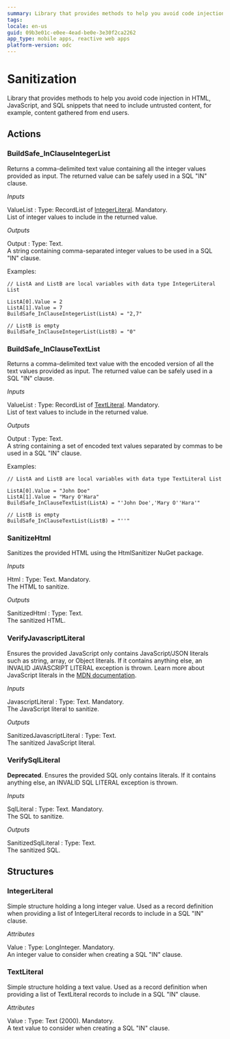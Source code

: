 ```yaml
---
summary: Library that provides methods to help you avoid code injection in HTML, JavaScript, and SQL snippets that need to include untrusted content, for example, content gathered from end users.
tags: 
locale: en-us
guid: 09b3e01c-e0ee-4ead-be0e-3e30f2ca2262
app_type: mobile apps, reactive web apps
platform-version: odc
---
```

# Sanitization

Library that provides methods to help you avoid code injection in HTML, JavaScript, and SQL snippets that need to include untrusted content, for example, content gathered from end users.

## Actions

### BuildSafe_InClauseIntegerList

Returns a comma-delimited text value containing all the integer values provided as input. The returned value can be safely used in a SQL &quot;IN&quot; clause.

*Inputs*

ValueList
:   Type: RecordList of [IntegerLiteral](<#Structure_IntegerLiteral>). Mandatory.  
    List of integer values to include in the returned value.

*Outputs*

Output
:   Type: Text.  
    A string containing comma-separated integer values to be used in a SQL &quot;IN&quot; clause.

Examples:

```
// ListA and ListB are local variables with data type IntegerLiteral List

ListA[0].Value = 2
ListA[1].Value = 7
BuildSafe_InClauseIntegerList(ListA) = "2,7"

// ListB is empty
BuildSafe_InClauseIntegerList(ListB) = "0"
```

### BuildSafe_InClauseTextList

Returns a comma-delimited text value with the encoded version of all the text values provided as input. The returned value can be safely used in a SQL &quot;IN&quot; clause.

*Inputs*

ValueList
:   Type: RecordList of [TextLiteral](<#Structure_TextLiteral>). Mandatory.  
    List of text values to include in the returned value.

*Outputs*

Output
:   Type: Text.  
    A string containing a set of encoded text values separated by commas to be used in a SQL &quot;IN&quot; clause.

Examples:

```
// ListA and ListB are local variables with data type TextLiteral List

ListA[0].Value = "John Doe"
ListA[1].Value = "Mary O'Hara"
BuildSafe_InClauseTextList(ListA) = "'John Doe','Mary O''Hara'"

// ListB is empty
BuildSafe_InClauseTextList(ListB) = "''"
```

### SanitizeHtml

Sanitizes the provided HTML using the HtmlSanitizer NuGet package.  

*Inputs*

Html
:   Type: Text. Mandatory.  
    The HTML to sanitize.

*Outputs*

SanitizedHtml
:   Type: Text.  
    The sanitized HTML.

### VerifyJavascriptLiteral

Ensures the provided JavaScript only contains JavaScript/JSON literals such as string, array, or Object literals. If it contains anything else, an INVALID JAVASCRIPT LITERAL exception is thrown. Learn more about JavaScript literals in the [MDN documentation](https://developer.mozilla.org/en-US/docs/Web/JavaScript/Guide/Grammar_and_types#Literals).

*Inputs*

JavascriptLiteral
:   Type: Text. Mandatory.  
    The JavaScript literal to sanitize.

*Outputs*

SanitizedJavascriptLiteral
:   Type: Text.  
    The sanitized JavaScript literal.

### VerifySqlLiteral

**Deprecated**. Ensures the provided SQL only contains literals. If it contains anything else, an INVALID SQL LITERAL exception is thrown.

*Inputs*

SqlLiteral
:   Type: Text. Mandatory.  
    The SQL to sanitize.

*Outputs*

SanitizedSqlLiteral
:   Type: Text.  
    The sanitized SQL.


## Structures

### IntegerLiteral

Simple structure holding a long integer value. Used as a record definition when providing a list of IntegerLiteral records to include in a SQL &quot;IN&quot; clause.

*Attributes*

Value
:   Type: LongInteger. Mandatory.  
    An integer value to consider when creating a SQL &quot;IN&quot; clause.

### TextLiteral

Simple structure holding a text value. Used as a record definition when providing a list of TextLiteral records to include in a SQL &quot;IN&quot; clause.

*Attributes*

Value
:   Type: Text (2000). Mandatory.  
    A text value to consider when creating a SQL &quot;IN&quot; clause.
